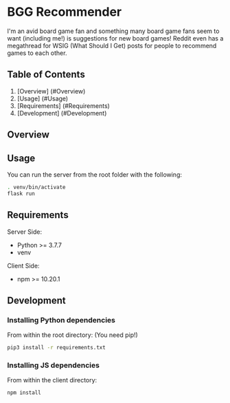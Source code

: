 # BGG Recommender
I'm an avid board game fan and something many board game fans seem to want (including me!) is suggestions for new board games!
Reddit even has a megathread for WSIG (What Should I Get) posts for people to recommend games to each other.

## Table of Contents
1. [Overview] (#Overview)
1. [Usage] (#Usage)
1. [Requirements] (#Requirements)
1. [Development] (#Development)

## Overview


## Usage
You can run the server from the root folder with the following:

```sh
. venv/bin/activate
flask run
```

## Requirements
Server Side:
- Python >= 3.7.7
- venv

Client Side:
- npm >= 10.20.1

## Development
### Installing Python dependencies
From within the root directory:
(You need pip!)
```sh
pip3 install -r requirements.txt
```

### Installing JS dependencies
From within the client directory:
```
npm install
```
